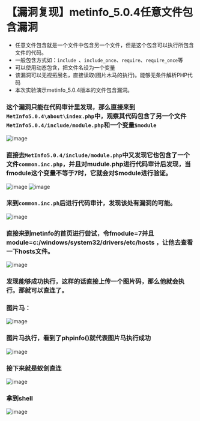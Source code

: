 # 【漏洞复现】metinfo_5.0.4任意文件包含漏洞
- 任意文件包含就是一个文件中包含另一个文件，但是这个包含可以执行所包含文件的代码。
- 一般包含方式如：`include `、`include_once`、`require`、`require_once`等
- 可以使用动态包含，把文件名设为一个变量
- 该漏洞可以无视拓展名，直接读取(图片木马的执行)。能够无条件解析PHP代码
- 本次实验演示metinfo_5.0.4版本的文件包含漏洞。
### 这个漏洞只能在代码审计里发现，那么直接来到`MetInfo5.0.4\about\index.php`中，观察其代码包含了另一个文件`MetInfo5.0.4/include/module.php`和一个变量`$module`
![image](https://github.com/hecker-zz/blog/assets/153266742/20b8c062-777e-4969-a45a-c04b78de4f44)
### 直接去`MetInfo5.0.4/include/module.php`中又发现它也包含了一个文件`common.inc.php`，并且对mudule.php进行代码审计后发现，当fmodule这个变量不等于7时，它就会对$module进行验证。
![image](https://github.com/hecker-zz/blog/assets/153266742/45cebd16-babc-402f-ac1d-e7eb0c95dfb2)
![image](https://github.com/hecker-zz/blog/assets/153266742/40ce1852-4443-4f3d-b3a6-63b606410221)

### 来到`common.inc.ph`后进行代码审计，发现该处有漏洞的可能。
![image](https://github.com/hecker-zz/blog/assets/153266742/1cb109fa-6234-4064-b206-80847193b989)

### 直接来到metinfo的首页进行尝试，令fmodule=7并且module=c:/windows/system32/drivers/etc/hosts  ，让他去查看一下hosts文件。
![image](https://github.com/hecker-zz/blog/assets/153266742/639880d4-fe53-4cd1-b1c4-2ecfad589ef5)
### 发现能够成功执行，这样的话直接上传一个图片码，那么他就会执行。那就可以直连了。
###  图片马：
![image](https://github.com/hecker-zz/blog/assets/153266742/b9c9e047-9392-4cd6-94c7-d142e990f0e6)


###  图片马执行，看到了phpinfo()就代表图片马执行成功
![image](https://github.com/hecker-zz/blog/assets/153266742/7adf5f0d-9244-4fc0-a81c-6d6d89bda31f)


### 接下来就是蚁剑直连
![image](https://github.com/hecker-zz/blog/assets/153266742/0c8cde06-c68a-40db-95f4-de7c64354959)

### 拿到shell
![image](https://github.com/hecker-zz/blog/assets/153266742/4a2d9aee-d05b-4587-bb2f-d3b1e099f340)